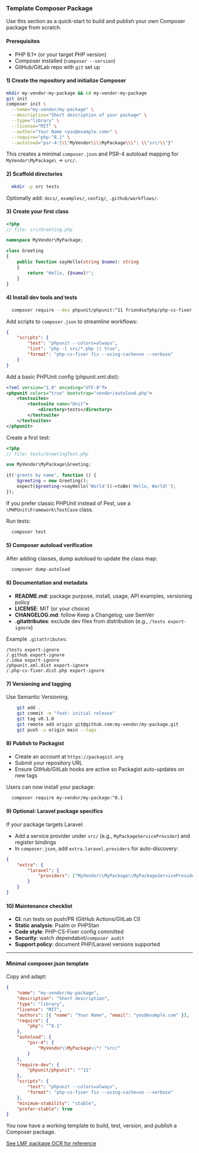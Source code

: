 ### Template Composer Package

Use this section as a quick-start to build and publish your own Composer package from scratch.

#### Prerequisites

- PHP 8.1+ (or your target PHP version)
- Composer installed (`composer --version`)
- GitHub/GitLab repo with `git` set up

#### 1) Create the repository and initialize Composer

```bash
mkdir my-vendor-my-package && cd my-vendor-my-package
git init
composer init \
  --name="my-vendor/my-package" \
  --description="Short description of your package" \
  --type="library" \
  --license="MIT" \
  --author="Your Name <you@example.com>" \
  --require="php:^8.1" \
  --autoload="psr-4:{\\"MyVendor\\\\MyPackage\\\": \\"src/\\"}"
```

This creates a minimal `composer.json` and PSR-4 autoload mapping for `MyVendor\MyPackage\` → `src/`.

#### 2) Scaffold directories

```bash
  mkdir -p src tests
```

Optionally add: `docs/`, `examples/`, `config/`, `.github/workflows/`.

#### 3) Create your first class

```php
<?php
// file: src/Greeting.php

namespace MyVendor\MyPackage;

class Greeting
{
    public function sayHello(string $name): string
    {
        return "Hello, {$name}!";
    }
}
```

#### 4) Install dev tools and tests

```bash
  composer require --dev phpunit/phpunit:^11 friendsofphp/php-cs-fixer:^3
```

Add scripts to `composer.json` to streamline workflows:

```json
{
    "scripts": {
        "test": "phpunit --colors=always",
        "lint": "php -l src/*.php || true",
        "format": "php-cs-fixer fix --using-cache=no --verbose"
    }
}
```

Add a basic PHPUnit config (phpunit.xml.dist):

```xml
<?xml version="1.0" encoding="UTF-8"?>
<phpunit colors="true" bootstrap="vendor/autoload.php">
    <testsuites>
        <testsuite name="Unit">
            <directory>tests</directory>
        </testsuite>
    </testsuites>
</phpunit>
```

Create a first test:

```php
<?php
// file: tests/GreetingTest.php

use MyVendor\MyPackage\Greeting;

it('greets by name', function () {
    $greeting = new Greeting();
    expect($greeting->sayHello('World'))->toBe('Hello, World!');
});
```

If you prefer classic PHPUnit instead of Pest, use a `\PHPUnit\Framework\TestCase` class.

Run tests:

```bash
  composer test
```

#### 5) Composer autoload verification

After adding classes, dump autoload to update the class map:

```bash
  composer dump-autoload
```

#### 6) Documentation and metadata

- **README.md**: package purpose, install, usage, API examples, versioning policy
- **LICENSE**: MIT (or your choice)
- **CHANGELOG.md**: follow Keep a Changelog; use SemVer
- **.gitattributes**: exclude dev files from distribution (e.g., `/tests export-ignore`)

Example `.gitattributes`:

```
/tests export-ignore
/.github export-ignore
/.idea export-ignore
/phpunit.xml.dist export-ignore
/.php-cs-fixer.dist.php export-ignore
```

#### 7) Versioning and tagging

Use Semantic Versioning.

```bash
    git add .
    git commit -m "feat: initial release"
    git tag v0.1.0
    git remote add origin git@github.com:my-vendor/my-package.git
    git push -u origin main --tags
```

#### 8) Publish to Packagist

- Create an account at `https://packagist.org`
- Submit your repository URL
- Ensure GitHub/GitLab hooks are active so Packagist auto-updates on new tags

Users can now install your package:

```bash
  composer require my-vendor/my-package:^0.1
```

#### 9) Optional: Laravel package specifics

If your package targets Laravel:

- Add a service provider under `src/` (e.g., `MyPackageServiceProvider`) and register bindings
- In `composer.json`, add `extra.laravel.providers` for auto-discovery:

```json
{
    "extra": {
        "laravel": {
            "providers": ["MyVendor\\MyPackage\\MyPackageServiceProvider"]
        }
    }
}
```

#### 10) Maintenance checklist

- **CI**: run tests on push/PR (GitHub Actions/GitLab CI)
- **Static analysis**: Psalm or PHPStan
- **Code style**: PHP-CS-Fixer config committed
- **Security**: watch dependabot/`composer audit`
- **Support policy**: document PHP/Laravel versions supported

---

#### Minimal composer.json template

Copy and adapt:

```json
{
    "name": "my-vendor/my-package",
    "description": "Short description",
    "type": "library",
    "license": "MIT",
    "authors": [{ "name": "Your Name", "email": "you@example.com" }],
    "require": {
        "php": "^8.1"
    },
    "autoload": {
        "psr-4": {
            "MyVendor\\MyPackage\\": "src/"
        }
    },
    "require-dev": {
        "phpunit/phpunit": "^11"
    },
    "scripts": {
        "test": "phpunit --colors=always",
        "format": "php-cs-fixer fix --using-cache=no --verbose"
    },
    "minimum-stability": "stable",
    "prefer-stable": true
}
```

You now have a working template to build, test, version, and publish a Composer package.

[See LMF package OCR for reference](https://github.com/lmfventures/package-ocr)
